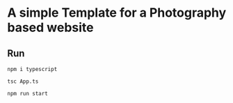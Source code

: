# A simple Template for a Photography based website 

## Run 

```
npm i typescript
```

```
tsc App.ts
```

```
npm run start
```